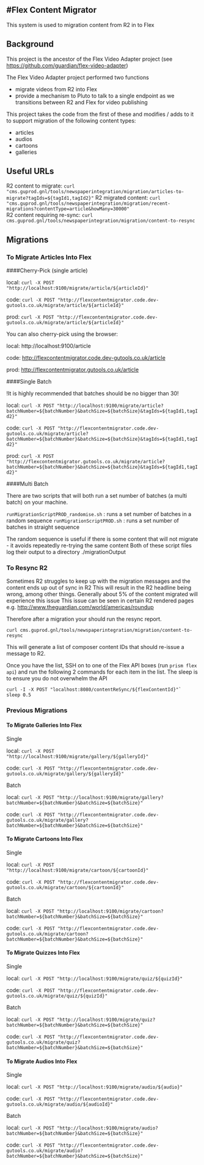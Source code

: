 #Flex Content Migrator
-----------------------

This system is used to migration content from R2 in to Flex

## Background

This project is the ancestor of the Flex Video Adapter project (see https://github.com/guardian/flex-video-adapter)

The Flex Video Adapter project performed two functions
- migrate videos from R2 into Flex
- provide a mechanism to Pluto to talk to a single endpoint as we transitions between R2 and Flex for video publishing

This project takes the code from the first of these and modifies / adds to it to support migration of the following content types:
- articles
- audios
- cartoons
- galleries

## Useful URLs

R2 content to migrate:          `curl "cms.guprod.gnl/tools/newspaperintegration/migration/articles-to-migrate?tagIds=${tagId1,tagId2}"`
R2 migrated content:            `curl "cms.guprod.gnl/tools/newspaperintegration/migration/recent-migrations?contentType=article&howMany=30000"`  
R2 content requiring re-sync:   `curl cms.guprod.gnl/tools/newspaperintegration/migration/content-to-resync`

## Migrations


### To Migrate Articles Into Flex

####Cherry-Pick (single article)

local: `curl -X POST "http://localhost:9100/migrate/article/${articleId}"`

code: `curl -X POST "http://flexcontentmigrator.code.dev-gutools.co.uk/migrate/article/${articleId}"`

prod: `curl -X POST "http://flexcontentmigrator.code.dev-gutools.co.uk/migrate/article/${articleId}"`

You can also cherry-pick using the browser:

local:  http://localhost:9100/article

code:   http://flexcontentmigrator.code.dev-gutools.co.uk/article

prod:   http://flexcontentmigrator.gutools.co.uk/article

####Single Batch

!It is highly recommended that batches should be no bigger than 30!

local: `curl -X POST "http://localhost:9100/migrate/article?batchNumber=${batchNumber}&batchSize=${batchSize}&tagIds=${tagId1,tagId2}"`

code:   `curl -X POST "http://flexcontentmigrator.code.dev-gutools.co.uk/migrate/article?batchNumber=${batchNumber}&batchSize=${batchSize}&tagIds=${tagId1,tagId2}"`

prod:   `curl -X POST "http://flexcontentmigrator.gutools.co.uk/migrate/article?batchNumber=${batchNumber}&batchSize=${batchSize}&tagIds=${tagId1,tagId2}"`

####Multi Batch

There are two scripts that will both run a set number of batches (a multi batch) on your machine.

`runMigrationScriptPROD_randomise.sh`     : runs a set number of batches in a random sequence
`runMigrationScriptPROD.sh`               : runs a set number of batches in straight sequence

The random sequence is useful if there is some content that will not migrate - it avoids repeatedly re-trying the same content
Both of these script files log their output to a directory ./migrationOutput


### To Resync R2 

Sometimes R2 struggles to keep up with the migration messages and the content ends up out of sync in R2
This will result in the R2 headline being wrong, among other things.
Generally about 5% of the content migrated will experience this issue
This issue can be seen in certain R2 rendered pages e.g. http://www.theguardian.com/world/americas/roundup

Therefore after a migration your should run the resync report.

`curl cms.guprod.gnl/tools/newspaperintegration/migration/content-to-resync`

This will generate a list of composer content IDs that should re-issue a message to R2.

Once you have the list, SSH on to one of the Flex API boxes (run `prism flex api`) and run the following 2 commands for each item in the list.
The sleep is to ensure you do not overwhelm the API

```
curl -I -X POST "localhost:8080/contentReSync/${flexContentId}"`
sleep 0.5
```

### Previous Migrations

#### To Migrate Galleries Into Flex

Single

local: `curl -X POST "http://localhost:9100/migrate/gallery/${galleryId}"`

code: `curl -X POST "http://flexcontentmigrator.code.dev-gutools.co.uk/migrate/gallery/${galleryId}"`

Batch

local: `curl -X POST "http://localhost:9100/migrate/gallery?batchNumber=${batchNumber}&batchSize=${batchSize}"`

code: `curl -X POST "http://flexcontentmigrator.code.dev-gutools.co.uk/migrate/gallery?batchNumber=${batchNumber}&batchSize=${batchSize}"`


#### To Migrate Cartoons Into Flex

Single

local: `curl -X POST "http://localhost:9100/migrate/cartoon/${cartoonId}"`

code: `curl -X POST "http://flexcontentmigrator.code.dev-gutools.co.uk/migrate/cartoon/${cartoonId}"`

Batch

local: `curl -X POST "http://localhost:9100/migrate/cartoon?batchNumber=${batchNumber}&batchSize=${batchSize}"`

code:   `curl -X POST "http://flexcontentmigrator.code.dev-gutools.co.uk/migrate/cartoon?batchNumber=${batchNumber}&batchSize=${batchSize}"`


#### To Migrate Quizzes Into Flex

Single

local: `curl -X POST "http://localhost:9100/migrate/quiz/${quizId}"`

code: `curl -X POST "http://flexcontentmigrator.code.dev-gutools.co.uk/migrate/quiz/${quizId}"`

Batch

local: `curl -X POST "http://localhost:9100/migrate/quiz?batchNumber=${batchNumber}&batchSize=${batchSize}"`

code:   `curl -X POST "http://flexcontentmigrator.code.dev-gutools.co.uk/migrate/quiz?batchNumber=${batchNumber}&batchSize=${batchSize}"`


#### To Migrate Audios Into Flex

Single

local: `curl -X POST "http://localhost:9100/migrate/audio/${audio}"`

code: `curl -X POST "http://flexcontentmigrator.code.dev-gutools.co.uk/migrate/audio/${audioId}"`

Batch

local: `curl -X POST "http://localhost:9100/migrate/audio?batchNumber=${batchNumber}&batchSize=${batchSize}"`

code:   `curl -X POST "http://flexcontentmigrator.code.dev-gutools.co.uk/migrate/audio?batchNumber=${batchNumber}&batchSize=${batchSize}"`

